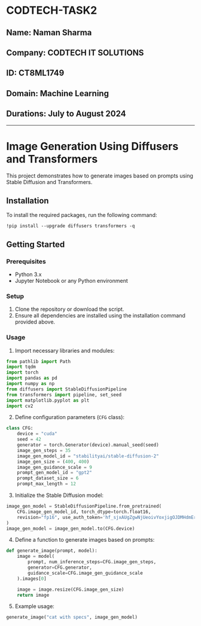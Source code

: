 # CODTECH-TASK2
## Name: Naman Sharma
## Company: CODTECH IT SOLUTIONS
## ID: CT8ML1749
## Domain: Machine Learning
## Durations: July to August 2024
---

# Image Generation Using Diffusers and Transformers

This project demonstrates how to generate images based on prompts using Stable Diffusion and Transformers.

## Installation

To install the required packages, run the following command:

```
!pip install --upgrade diffusers transformers -q
```

## Getting Started

### Prerequisites

- Python 3.x
- Jupyter Notebook or any Python environment

### Setup

1. Clone the repository or download the script.
2. Ensure all dependencies are installed using the installation command provided above.

### Usage

1. Import necessary libraries and modules:

```python
from pathlib import Path
import tqdm
import torch
import pandas as pd
import numpy as np
from diffusers import StableDiffusionPipeline
from transformers import pipeline, set_seed
import matplotlib.pyplot as plt
import cv2
```

2. Define configuration parameters (`CFG` class):

```python
class CFG:
    device = "cuda"
    seed = 42
    generator = torch.Generator(device).manual_seed(seed)
    image_gen_steps = 35
    image_gen_model_id = "stabilityai/stable-diffusion-2"
    image_gen_size = (400, 400)
    image_gen_guidance_scale = 9
    prompt_gen_model_id = "gpt2"
    prompt_dataset_size = 6
    prompt_max_length = 12
```

3. Initialize the Stable Diffusion model:

```python
image_gen_model = StableDiffusionPipeline.from_pretrained(
    CFG.image_gen_model_id, torch_dtype=torch.float16,
    revision="fp16", use_auth_token='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', guidance_scale=9
)
image_gen_model = image_gen_model.to(CFG.device)
```

4. Define a function to generate images based on prompts:

```python
def generate_image(prompt, model):
    image = model(
        prompt, num_inference_steps=CFG.image_gen_steps,
        generator=CFG.generator,
        guidance_scale=CFG.image_gen_guidance_scale
    ).images[0]

    image = image.resize(CFG.image_gen_size)
    return image
```

5. Example usage:

```python
generate_image("cat with specs", image_gen_model)
```

